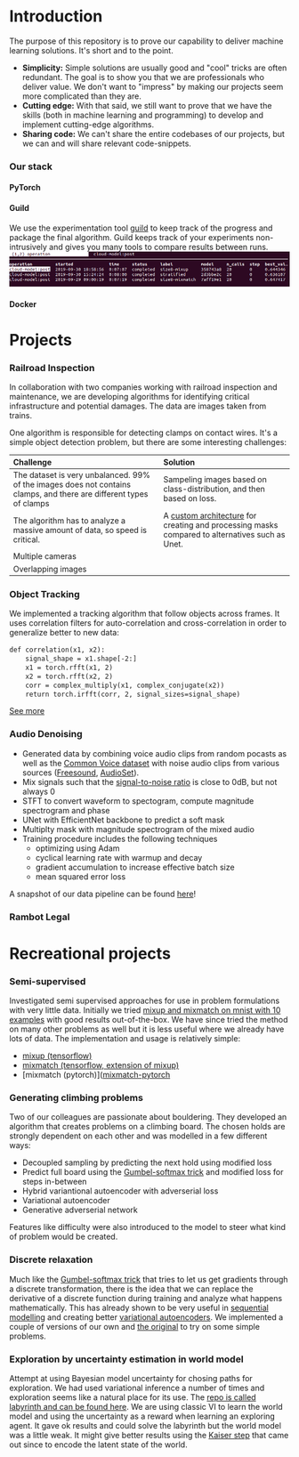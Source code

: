 # Introduction
The purpose of this repository is to prove our capability to deliver machine learning solutions. It's short and to the point.

- **Simplicity:** Simple solutions are usually good and "cool" tricks are often redundant. The goal is to show you that we are professionals who deliver value. We don't want to "impress" by making our projects seem more complicated than they are.
- **Cutting edge:** With that said, we still want to prove that we have the skills (both in machine learning and programming) to develop and implement cutting-edge algorithms.
- **Sharing code:** We can't share the entire codebases of our projects, but we can and will share relevant code-snippets.

### Our stack

#### PyTorch
#### Guild
We use the experimentation tool [guild]() to keep track of the progress and package the final algorithm. Guild keeps track of your experiments non-intrusively and gives you many tools to compare results between runs.
![guild compare](guild.png)
#### Docker

# Projects

### Railroad Inspection

In collaboration with two companies working with railroad inspection and maintenance, we are developing algorithms for identifying critical infrastructure and potential damages. The data are images taken from trains.

One algorithm is responsible for detecting clamps on contact wires. It's a simple object detection problem, but there are some interesting challenges:

| Challenge | Solution |
|:----------|:---------|
| The dataset is very unbalanced. 99% of the images does not contains clamps, and there are different types of clamps | Sampeling images based on class-distribution, and then based on loss.|
| The algorithm has to analyze a massive amount of data, so speed is critical. |  A [custom architecture](https://github.com/Aiwizo/capability/blob/master/railroad_inspection/architecture.py) for creating and processing masks compared to alternatives such as Unet. |
| Multiple cameras
| Overlapping images

### Object Tracking
We implemented a tracking algorithm that follow objects across frames. It uses correlation filters for auto-correlation and cross-correlation in order to generalize better to new data:

    def correlation(x1, x2):
        signal_shape = x1.shape[-2:]
        x1 = torch.rfft(x1, 2)
        x2 = torch.rfft(x2, 2)
        corr = complex_multiply(x1, complex_conjugate(x2))
        return torch.irfft(corr, 2, signal_sizes=signal_shape)

[See more](https://github.com/Aiwizo/capability/blob/master/object_tracking/correlation.py)

### Audio Denoising

- Generated data by combining voice audio clips from random pocasts as well as the [Common Voice dataset](https://voice.mozilla.org/en/datasets) with noise audio clips from various sources ([Freesound](https://annotator.freesound.org/), [AudioSet](https://research.google.com/audioset/index.html)).
- Mix signals such that the [signal-to-noise ratio](https://en.wikipedia.org/wiki/Signal-to-noise_ratio) is close to 0dB, but not always 0
- STFT to convert waveform to spectogram, compute magnitude spectrogram and phase
- UNet with EfficientNet backbone to predict a soft mask
- Multiplty mask with magnitude spectrogram of the mixed audio
- Training procedure includes the following techniques
  * optimizing using Adam
  * cyclical learning rate with warmup and decay
  * gradient accumulation to increase effective batch size
  * mean squared error loss

A snapshot of our data pipeline can be found [here](https://github.com/Aiwizo/capability/tree/master/audio_denoising/data.py)!

### Rambot Legal

# Recreational projects

### Semi-supervised
Investigated semi supervised approaches for use in problem formulations with very little data. Initially we tried [mixup and mixmatch on mnist with 10 examples](https://github.com/Aiwizo/mnist) with good results out-of-the-box. We have since tried the method on many other problems as well but it is less useful where we already have lots of data. The implementation and usage is relatively simple:
- [mixup (tensorflow)](https://github.com/Aiwizo/capability/blob/master/semi_supervised/mixup.py)
- [mixmatch (tensorflow, extension of mixup)](https://github.com/Aiwizo/capability/blob/master/semi_supervised/mixmatch.py)
- [mixmatch (pytorch)]([mixmatch-pytorch](https://github.com/FelixAbrahamsson/mixmatch-pytorch)


### Generating climbing problems
Two of our colleagues are passionate about bouldering. They developed an algorithm that creates problems on a climbing board. The chosen holds are strongly dependent on each other and was modelled in a few different ways:

- Decoupled sampling by predicting the next hold using modified loss
- Predict full board using the [Gumbel-softmax trick](https://pytorch.org/docs/stable/distributions.html#relaxedonehotcategorical) and modified loss for steps in-between
- Hybrid variantional autoencoder with adverserial loss
- Variational autoencoder
- Generative adverserial network

Features like difficulty were also introduced to the model to steer what kind of problem would be created.


### Discrete relaxation
Much like the [Gumbel-softmax trick](https://pytorch.org/docs/stable/distributions.html#relaxedonehotcategorical) that tries to let us get gradients through a discrete transformation, there is the idea that we can replace the derivative of a discrete function during training and analyze what happens mathematically. This has already shown to be very useful in [sequential modelling](https://arxiv.org/pdf/1801.09797.pdf) and creating better [variational autoencoders](https://arxiv.org/pdf/1906.00446.pdf). We implemented a couple of versions of our own and [the original](https://github.com/Aiwizo/capability/blob/master/kaiser_step.py) to try on some simple problems.


### Exploration by uncertainty estimation in world model
Attempt at using Bayesian model uncertainty for chosing paths for exploration. We had used variational inference a number of times and exploration seems like a natural place for its use. The [repo is called labyrinth and can be found here](https://github.com/samedii/labyrinth). We are using classic VI to learn the world model and using the uncertainty as a reward when learning an exploring agent. It gave ok results and could solve the labyrinth but the world model was a little weak. It might give better results using the [Kaiser step](https://github.com/Aiwizo/capability/blob/master/kaiser_step.py) that came out since to encode the latent state of the world.
